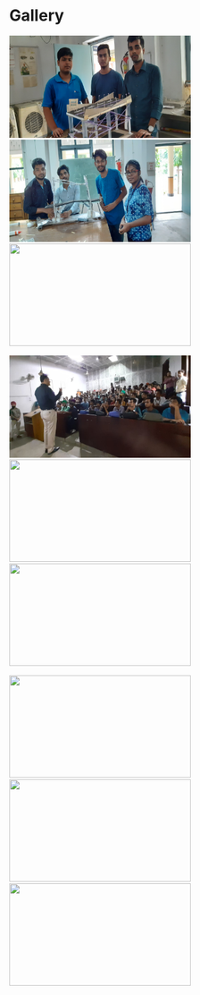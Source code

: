 # Gallery


<img src="https://github.com/ACES-GNDEC/UPLOADS/blob/main/20190927_164041-1.jpg" width="325" height="183"> <img src="https://github.com/ACES-GNDEC/UPLOADS/blob/main/20190927_165826-1.jpg" width="325" height="183"> <img src="https://github.com/ACES-GNDEC/EVENTS/blob/main/20190928_100342.jpg" width="325" height="183"> 

<img src="https://github.com/ACES-GNDEC/UPLOADS/blob/main/IMG-20190929-WA0013.jpg" width="325" height="183"> <img src="https://github.com/ACES-GNDEC/UPLOADS/blob/main/IMG_0086.JPG" width="325" height="183"> <img src="https://github.com/ACES-GNDEC/EVENTS/blob/main/IMG_5340.JPG" width="325" height="183"> 

<img src="https://github.com/ACES-GNDEC/UPLOADS/blob/main/IMG_8570.JPG" width="325" height="183"> <img src="https://github.com/ACES-GNDEC/EVENTS/blob/main/P1010168.JPG.jpg" width="325" height="183"> <img src="https://github.com/ACES-GNDEC/UPLOADS/blob/main/P1010366.JPG.jpg" width="325" height="183">
  




